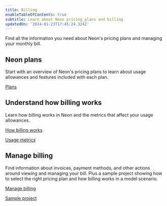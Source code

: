 ```yaml
---
title: Billing
enableTableOfContents: true
subtitle: Learn about Neon pricing plans and billing
updatedOn: '2024-01-23T17:45:24.324Z'
---
```


Find all the information you need about Neon's pricing plans and managing your monthly bill.

## Neon plans

Start with an overview of Neon's pricing plans to learn about usage allowances and features included with each plan.

<DetailIconCards>

<a href="/docs/introduction/plans" description="Learn about the different pricing plans offered by Neon" icon="chart-bar">Plans</a>

</DetailIconCards>

## Understand how billing works

Learn how billing works in Neon and the metrics that affect your usage allowances.

<DetailIconCards>

<a href="/docs/introduction/billing-overview" description="Learn about billing, plan allowances, and extra usage" icon="chart-bar">How billing works</a>

<a href="/docs/introduction/billing" description="Take a deep dive into usage metrics affecting plan allowances and extra usage costs" icon="trend-up">Usage metrics</a>

</DetailIconCards>

## Manage billing

Find information about invoices, payment methods, and other actions around viewing and managing your bill. Plus a sample project showing how to select the right pricing plan and how billing works in a model scenario.

<DetailIconCards>

<a href="/docs/introduction/manage-billing" description="Manage your monthly bill" icon="setup">Manage billing</a>

<a href="/docs/introduction/billing-sample" description="See how billing breaks down for a sample project" icon="chart-bar">Sample project</a>

</DetailIconCards>
